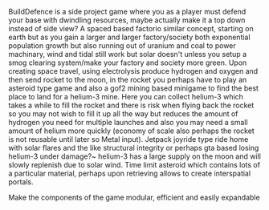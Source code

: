 BuildDefence is a side project game where you as a player must defend your base with dwindling resources, maybe actually make it a top down instead of side view? A spaced based factorio similar concept, starting on earth but as you gain a larger and larger factory/society both exponential population growth but also running out of uranium and coal
to power machinary, wind and tidal still work but solar doesn't unless you setup a smog clearing system/make your factory and society more green. Upon creating space travel, using electrolysis produce hydrogen and oxygen and then send rocket to the moon, in the rocket you perhaps have to play an asteroid type game and also a gof2 mining based minigame
to find the best place to land for a helium-3 mine. Here you can collect helium-3 which takes a while to fill the rocket and there is risk when flying back the rocket so you may not wish to fill it up all the way but reduces the amount of hydrogen you need for multiple launches and also you may need a small amount of helium more quickly (economy of
scale also perhaps the rocket is not reusable until later so Metal input). Jetpack joyride type ride home with solar flares and the like structural integrity or perhaps gta based losing helium-3 under damage?~ helium-3 has a large supply on the moon and will slowly replenish due to solar wind. Time limit asteroid which contains lots of a particular
material, perhaps upon retrieving allows to create interspatial portals.

Make the components of the game modular, efficient and easily expandable
